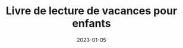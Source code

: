 ---
date: '2023-01-05'
title: "Livre de lecture de vacances pour enfants"
thumbnail: "/calendarImg/e57edb_bfd4e3b5decc4259911f46f6c376b000_mv2.jpg"
description: "Si vous êtes à Trèves, venez découvrir et écouter des histoires intéressantes, lisez des contes de vacances et plongez dans l'esprit de Noël !"
link: 'https://docs.google.com/forms/d/e/1FAIpQLSd91BiSuBVD5w9SgOIotsghWuYbdT7v5GKyxtRgBhLVXxHy7w/viewform?usp=sharing'
---